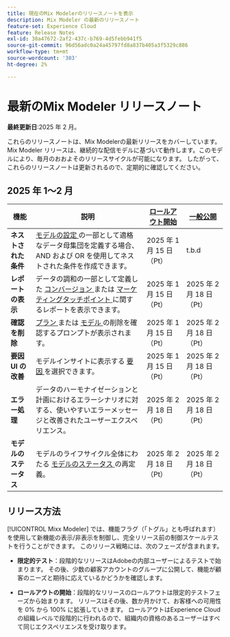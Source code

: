 ```yaml
---
title: 現在のMix Modelerのリリースノートを表示
description: Mix Modeler の最新のリリースノート
feature-set: Experience Cloud
feature: Release Notes
exl-id: 38a47672-2af2-437c-b769-4d5febb941f5
source-git-commit: 96d56adc0a24a45797fd8a837b405a3f5329c886
workflow-type: tm+mt
source-wordcount: '303'
ht-degree: 2%

---
```


# 最新のMix Modeler リリースノート

**最終更新日**:2025 年 2 月。

これらのリリースノートは、Mix Modelerの最新リリースをカバーしています。 Mix Modeler リリースは、継続的な配信モデルに基づいて動作します。このモデルにより、毎月のおおよそのリリースサイクルが可能になります。 したがって、これらのリリースノートは更新されるので、定期的に確認してください。

## 2025 年 1～2 月

| 機能 | 説明 | [ ロールアウト開始 ](#release-strategy) | [ 一般公開 ](#release-strategy) |
|---|---|---|---|
| **ネストされた条件** | [ モデルの設定 ](/help/models/build.md#configure) の一部として適格なデータ母集団を定義する場合、AND および OR を使用してネストされた条件を作成できます。 | 2025 年 1 月 15 日（Pt） | t.b.d |
| **レポートの表示** | データの調和の一部として定義した [ コンバージョン ](/help/harmonize-data/conversions.md#view-report) または [ マーケティングタッチポイント ](/help/harmonize-data/marketing-touchpoints.md#view-report) に関するレポートを表示できます。 | 2025 年 1 月 15 日（Pt） | 2025 年 2 月 18 日（Pt） |
| **確認を削除** | [ プラン ](/help/models/overview.md#delete-models) または [ モデル ](/help/plans/overview.md#delete-plans) の削除を確認するプロンプトが表示されます。 | 2025 年 1 月 15 日（Pt） | 2025 年 2 月 18 日（Pt） |
| **要因 UI の改善** | モデルインサイトに表示する [ 要因 ](/help/models/insights.md#factors-beta) を選択できます。 | 2025 年 1 月 15 日（Pt） | 2025 年 2 月 18 日（Pt） |
| **エラー処理** | データのハーモナイゼーションと計画におけるエラーシナリオに対する、使いやすいエラーメッセージと改善されたユーザーエクスペリエンス。 | 2025 年 2 月 18 日（Pt） | 2025 年 2 月 18 日（Pt） |
| **モデルのステータス** | モデルのライフサイクル全体にわたる [ モデルのステータス ](/help/models/overview.md#manage-models) の再定義。 | 2025 年 2 月 18 日（Pt） | 2025 年 2 月 18 日（Pt） |


## リリース方法

[!UICONTROL Mixx Modeler] では、機能フラグ（「トグル」とも呼ばれます）を使用して新機能の表示/非表示を制御し、完全リリース前の制御スケールテストを行うことができます。 このリリース戦略には、次のフェーズが含まれます。

* **限定的テスト**：段階的なリリースはAdobeの内部ユーザーによるテストで始まります。 その後、少数の顧客アカウントのグループに公開して、機能が顧客のニーズと期待に応えているかどうかを確認します。

* **ロールアウトの開始**：段階的なリリースのロールアウトは限定的テストフェーズから始まります。 リリースはその後、数か月かけて、お客様への可用性を 0% から 100% に拡張していきます。 ロールアウトはExperience Cloudの組織レベルで段階的に行われるので、組織内の資格のあるユーザーはすべて同じエクスペリエンスを受け取ります。
